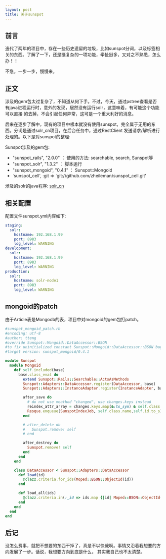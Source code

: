 ```yaml
---
layout: post
title: 关于sunspot
---
```


## 前言

迭代了两年的项目中，存在一些历史遗留的垃圾，比如sunspot分词，以及标签相关的东西。了解了一下，还是挺复杂的一项功能，牵扯挺多，又对之不熟悉，怎么办！！

不急，一步一步，慢慢来。

## 正文

涉及的gem包太过复杂了，不知道从何下手。不过，今天，通过pstree查看是否有java进程运行时，意外的发现，居然没有运行solr，这意味着，有可能这个功能可以直接
的去掉，不会引起任何异常，这可是一个重大利好的消息。

后来在逐步了解中，现有的项目中根本就没有使用sunspot，完全属于无用的东西。分词是通过solr_cn项目，在后台任务中，通过RestClient
发送请求/解析进行处理的。以下是对sunspot的整理: 

Sunspot涉及的gem包: 

* "sunspot_rails", "2.0.0" ： 使用的方法: searchable, search, Sunspot等
* "sunspot_solr", "1.3.2" ： 脚本运行
* "sunspot_mongoid", "0.4.1" ： Sunspot::Mongoid
* 'sunspot_cell', :git => 'git://github.com/zheileman/sunspot_cell.git'

涉及的solr的java程序: [solr_cn](https://github.com/tteng/solr_cn)

## 相关配置

配置文件sunspot.yml内容如下:

```yml
staging:
  solr:
    hostname: 192.168.1.99
    port: 8983
    log_level: WARNING
development:
  solr:
    hostname: 192.168.1.99
    port: 8983
    log_level: WARNING
production:
  solr:
    hostname: solr-node1
    port: 8983
    log_level: WARNING
```

## mongoid的patch

由于Article表是Mongodb的表，项目中对mongoid的gem包打patch。

```ruby
#sunspot_mongoid_patch.rb
#encoding: utf-8
#author: tteng
#override Sunspot::Mongoid::DataAccessor::BSON 
#to fix uninitialized constant Sunspot::Mongoid::DataAccessor::BSON bug
#target version: sunspot_mongoid/0.4.1

module Sunspot
  module Mongoid
    def self.included(base)
      base.class_eval do
        extend Sunspot::Rails::Searchable::ActsAsMethods
        Sunspot::Adapters::DataAccessor.register(DataAccessor, base)
        Sunspot::Adapters::InstanceAdapter.register(InstanceAdapter, base)

        after_save do
          # do not use meathod "changed", use changes.keys instead
          reindex_attr_array = changes.keys.map(&:to_sym) & self.class.sunspot_options[:only_reindex_attribute_changes_of]
          Resque.enqueue(SunspotIndexJob, self.class.name,self.id.to_s) if reindex_attr_array.any?
        end

        # after_delete do
        #   Sunspot.remove! self
        # end

        after_destroy do
          Sunspot.remove! self
        end
      end
    end

    class DataAccessor < Sunspot::Adapters::DataAccessor
      def load(id)
        @clazz.criteria.for_ids(Moped::BSON::ObjectId(id))
      end

      def load_all(ids)
        @clazz.criteria.in(:_id => ids.map {|id| Moped::BSON::ObjectId(id)})
      end
    end
  end
end
```

## 后记

没怎么费事，就把不想要的东西干掉了，真是不以快哉啊。事情又沿着我想要的方向发展了一步。话说，我想要方向到底是什么，
其实我自己也不太清楚。
